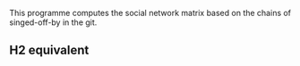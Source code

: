 This programme computes the social network matrix based on the chains of singed-off-by in the git.

## H2 equivalent
